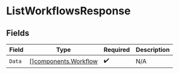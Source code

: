 # ListWorkflowsResponse


## Fields

| Field                                                        | Type                                                         | Required                                                     | Description                                                  |
| ------------------------------------------------------------ | ------------------------------------------------------------ | ------------------------------------------------------------ | ------------------------------------------------------------ |
| `Data`                                                       | [][components.Workflow](../../models/components/workflow.md) | :heavy_check_mark:                                           | N/A                                                          |